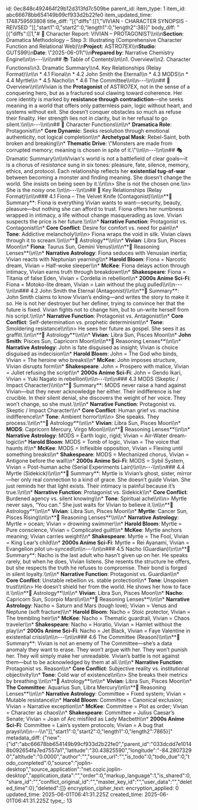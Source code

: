 id: 0ec848c492464f29b12d313fd7c509be
parent_id: 
item_type: 1
item_id: abc66678bb654149b99cf933d2b22fe0
item_updated_time: 1748759593808
title_diff: "[{\"diffs\":[[1,\"VIVIAN - CHARACTER SYNOPSIS - REIVSED \"]],\"start1\":0,\"start2\":0,\"length1\":0,\"length2\":38}]"
body_diff: "[{\"diffs\":[[1,\"# 📘 Character Report: VIVIAN – PROTAGONIST\\\n\\\n**Section**: Dramatica Methodology – Step 3: Illustrating (Comprehensive Character Function and Relational Web)\\\n**Project**: ASTRO7EX\\\n**Studio**: GUTS99\\\n**Date**: \\\"2025-06-01\\\"\\\n**Prepared by**: Narrative Chemistry Engine\\\n\\\n---\\\n\\\n## 📚 Table of Contents\\\n\\\n1. Overview\\\n2. Character Functions\\\n3. Dramatic Summary\\\n4. Key Relationships (Relay Format)\\\n\\\n   * 4.1 Fiona\\\n   * 4.2 John Smith the Eternal\\\n   * 4.3 MODS\\\n   * 4.4 Myrtle\\\n   * 4.5 Nacho\\\n   * 4.6 The Committee\\\n\\\n---\\\n\\\n## 🧬 Overview\\\n\\\nVivian is the **Protagonist** of ASTRO7EX, not in the sense of a conquering hero, but as a fractured soul clawing toward coherence. Her core identity is marked by **resistance through contradiction**—she seeks meaning in a world that offers only patternless pain, logic without heart, and systems without exit. She doesn’t conquer obstacles so much as refuse their finality. Her strength lies not in clarity, but in her refusal to go silent.\\\n\\\n---\\\n\\\n## 🧩 Character Functions\\\n\\\n* **Dramatica Role**: Protagonist\\\n* **Core Dynamic**: Seeks resolution through emotional authenticity, not logical completion\\\n* **Archetypal Mask**: Rebel-Saint, both broken and breaking\\\n* **Thematic Drive**: \\\"Monsters are made from corrupted memory; meaning is chosen in spite of it.\\\"\\\n\\\n---\\\n\\\n## 🎭 Dramatic Summary\\\n\\\nVivian's world is not a battlefield of clear goals—it is a chorus of *resistance* sung in six tones: pleasure, fate, silence, memory, ethics, and protocol. Each relationship reflects her **existential tug-of-war** between becoming a monster and finding meaning. She doesn’t change the world. She insists on being seen by it.\\\n\\\n> She is not the chosen one.\\\n> She is the *noisy one.*\\\n\\\n---\\\n\\\n## 🔗 Key Relationships (Relay Format)\\\n\\\n### 4.1 Fiona – The Velvet Knife (Contagonist)\\\n\\\n**📝 Summary**: Fiona is everything Vivian wants to want—security, beauty, pleasure—but nothing she can afford to trust. Fiona offers her numbness wrapped in intimacy, a life without change masquerading as love. Vivian suspects the price is her future.\\\n\\\n* **Narrative Function**: Protagonist vs. Contagonist\\\n* **Core Conflict**: Desire for comfort vs. need for pain\\\n* **Tone**: Addictive melancholy\\\n\\\n> Fiona wraps the void in silk. Vivian claws through it to scream.\\\n\\\n**🔮 Astrology**\\\n\\\n* **Vivian**: Libra Sun, Pisces Moon\\\n* **Fiona**: Taurus Sun, Gemini Venus\\\n\\\n**📖 Reasoning Lenses**\\\n\\\n* **Narrative Astrology**: Fiona seduces with Venusian inertia; Vivian reacts with Neptunian yearning\\\n* **Harold Bloom**: Fiona = Narcotic dream, Vivian = Half-woke sleeper\\\n* **McKee**: Fiona delays action through intimacy, Vivian earns truth through breakdown\\\n* **Shakespeare**: Fiona = Titania of false Eden, Vivian = Cordelia in rebellion\\\n* **2000s Anime Sci-Fi**: Fiona = Motoko-lite dream, Vivian = Lain without the plug pulled\\\n\\\n---\\\n\\\n### 4.2 John Smith the Eternal (Antagonist)\\\n\\\n**📝 Summary**: John Smith claims to know Vivian’s ending—and writes the story to make it so. He is not her destroyer but her definer, trying to convince her that the future is fixed. Vivian fights not to change him, but to un-write herself from his script.\\\n\\\n* **Narrative Function**: Protagonist vs. Antagonist\\\n* **Core Conflict**: Self-determination vs. prophetic determinism\\\n* **Tone**: Smoldering resistance\\\n\\\n> He sees her future as gospel. She sees it as graffiti.\\\n\\\n**🔮 Astrology**\\\n\\\n* **Vivian**: Libra Sun, Pisces Moon\\\n* **John Smith**: Pisces Sun, Capricorn Moon\\\n\\\n**📖 Reasoning Lenses**\\\n\\\n* **Narrative Astrology**: John is fate disguised as insight; Vivian is choice disguised as indecision\\\n* **Harold Bloom**: John = The God who binds, Vivian = The heroine who breaks\\\n* **McKee**: John imposes structure, Vivian disrupts form\\\n* **Shakespeare**: John = Prospero with malice, Vivian = Juliet refusing the script\\\n* **2000s Anime Sci-Fi**: John = Gendo Ikari, Vivian = Yuki Nagato in rebellion\\\n\\\n---\\\n\\\n### 4.3 MODS (Skeptic / Impact Character)\\\n\\\n**📝 Summary**: MODS never raise a hand against Vivian—but they never acknowledge her either. Their indifference is her crucible. In their silent denial, she discovers the weight of her voice. They won’t change, so she must.\\\n\\\n* **Narrative Function**: Protagonist vs. Skeptic / Impact Character\\\n* **Core Conflict**: Human grief vs. machine indifference\\\n* **Tone**: Ambient horror\\\n\\\n> She speaks. They process.\\\n\\\n**🔮 Astrology**\\\n\\\n* **Vivian**: Libra Sun, Pisces Moon\\\n* **MODS**: Capricorn Mercury, Virgo Moon\\\n\\\n**📖 Reasoning Lenses**\\\n\\\n* **Narrative Astrology**: MODS = Earth logic, rigid; Vivian = Air-Water dream-logic\\\n* **Harold Bloom**: MODS = Tomb of logic, Vivian = The voice that haunts it\\\n* **McKee**: MODS = Inflexible opposition, Vivian = Flexing until something breaks\\\n* **Shakespeare**: MODS = Mechanized chorus, Vivian = Antigone before the wall\\\n* **2000s Anime Sci-Fi**: MODS = Sybil System, Vivian = Post-human ache (Serial Experiments Lain)\\\n\\\n---\\\n\\\n### 4.4 Myrtle (Sidekick)\\\n\\\n**📝 Summary**: Myrtle is Vivian’s ghost, sister, mirror—her only real connection to a kind of grace. She doesn’t guide Vivian. She just reminds her that light exists. Their intimacy is painful because it’s true.\\\n\\\n* **Narrative Function**: Protagonist vs. Sidekick\\\n* **Core Conflict**: Burdened agency vs. silent knowing\\\n* **Tone**: Spiritual ache\\\n\\\n> Myrtle never says, “You can.” She just waits for Vivian to believe it.\\\n\\\n**🔮 Astrology**\\\n\\\n* **Vivian**: Libra Sun, Pisces Moon\\\n* **Myrtle**: Cancer Sun, Pisces Rising\\\n\\\n**📖 Reasoning Lenses**\\\n\\\n* **Narrative Astrology**: Myrtle = ocean; Vivian = drowning swimmer\\\n* **Harold Bloom**: Myrtle = Pure conscience, Vivian = Complicated guilt\\\n* **McKee**: Myrtle anchors meaning; Vivian carries weight\\\n* **Shakespeare**: Myrtle = The Fool, Vivian = King Lear’s child\\\n* **2000s Anime Sci-Fi**: Myrtle = Rei Ayanami, Vivian = Evangelion pilot un-synced\\\n\\\n---\\\n\\\n### 4.5 Nacho (Guardian)\\\n\\\n**📝 Summary**: Nacho is the last adult who hasn’t given up on her. He speaks rarely, but when he does, Vivian listens. She resents the structure he offers, but she respects the truth he refuses to compromise. Their bond is forged in silent loyalty.\\\n\\\n* **Narrative Function**: Protagonist vs. Guardian\\\n* **Core Conflict**: Unstable rebellion vs. stable protection\\\n* **Tone**: Unspoken trust\\\n\\\n> He doesn’t shield her from the world. He shows her how to face it.\\\n\\\n**🔮 Astrology**\\\n\\\n* **Vivian**: Libra Sun, Pisces Moon\\\n* **Nacho**: Capricorn Sun, Scorpio Mars\\\n\\\n**📖 Reasoning Lenses**\\\n\\\n* **Narrative Astrology**: Nacho = Saturn and Mars (tough love); Vivian = Venus and Neptune (soft fracture)\\\n* **Harold Bloom**: Nacho = Stoic protector, Vivian = The trembling heir\\\n* **McKee**: Nacho = Thematic guardrail, Vivian = Chaos traveler\\\n* **Shakespeare**: Nacho = Horatio, Vivian = Hamlet without the play\\\n* **2000s Anime Sci-Fi**: Nacho = Jet Black, Vivian = Faye Valentine in existential crisis\\\n\\\n---\\\n\\\n### 4.6 The Committee (Reason)\\\n\\\n**📝 Summary**: Vivian is not an enemy of The Committee—she’s a data anomaly they want to erase. They won’t argue with her. They won’t punish her. They will simply make her unreadable. Vivian’s battle is not against them—but to be acknowledged by them at all.\\\n\\\n* **Narrative Function**: Protagonist vs. Reason\\\n* **Core Conflict**: Subjective reality vs. institutional objectivity\\\n* **Tone**: Cold war of existence\\\n\\\n> She breaks their metrics by breathing.\\\n\\\n**🔮 Astrology**\\\n\\\n* **Vivian**: Libra Sun, Pisces Moon\\\n* **The Committee**: Aquarius Sun, Libra Mercury\\\n\\\n**📖 Reasoning Lenses**\\\n\\\n* **Narrative Astrology**: Committee = Fixed system; Vivian = Mutable resistance\\\n* **Harold Bloom**: Committee = Canonical exclusion; Vivian = Narrative exception\\\n* **McKee**: Committee = Plot as order; Vivian = Character as chaos\\\n* **Shakespeare**: Committee = Julius Caesar’s Senate; Vivian = Joan of Arc misfiled as Lady Macbeth\\\n* **2000s Anime Sci-Fi**: Committee = Lain’s system protocols; Vivian = A bug that prays\\\n\\\n---\\\n\"]],\"start1\":0,\"start2\":0,\"length1\":0,\"length2\":7865}]"
metadata_diff: {"new":{"id":"abc66678bb654149b99cf933d2b22fe0","parent_id":"033dcdd7e10148b092654fa7ed7557a1","latitude":"30.43825590","longitude":"-84.28073290","altitude":"0.0000","author":"","source_url":"","is_todo":0,"todo_due":0,"todo_completed":0,"source":"joplin-desktop","source_application":"net.cozic.joplin-desktop","application_data":"","order":0,"markup_language":1,"is_shared":0,"share_id":"","conflict_original_id":"","master_key_id":"","user_data":"","deleted_time":0},"deleted":[]}
encryption_cipher_text: 
encryption_applied: 0
updated_time: 2025-06-01T06:41:31.225Z
created_time: 2025-06-01T06:41:31.225Z
type_: 13